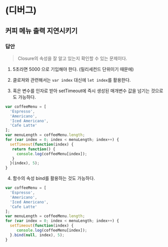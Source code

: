 # (디버그)

## 커피 메뉴 출력 지연시키기

### 답안

> Closure의 속성을 잘 알고 있는지 확인할 수 있는 문제이다.  
 
1. 5초라면 5000 으로 기입해야 한다. (밀리세컨드 단위이기 때문에)

2. 클로져와 관련해서는 `var index` 대신에 `let index`를 활용한다.
3. 혹은 변수를 인자로 받아 setTimeout에 즉시 생성된 매개변수 값을 넘기는 것으로도 가능하다.

```js
var coffeeMenu = [
  'Espresso',
  'Americano', 
  'Iced Americano', 
  'Cafe Latte'
];
var menuLength = coffeeMenu.length;
for (var index = 0; index < menuLength; index++) {
  setTimeout(function(index) {
   return function() {
     console.log(coffeeMenu[index]);
   } 
  }(index), 5);
}
``` 

4. 함수의 속성 bind를 활용하는 것도 가능하다.
```js
var coffeeMenu = [
  'Espresso',
  'Americano', 
  'Iced Americano', 
  'Cafe Latte'
];
var menuLength = coffeeMenu.length;
for (var index = 0; index < menuLength; index++) {
  setTimeout(function(index) {
     console.log(coffeeMenu[index]);
  }.bind(null, index), 5);
}
``` 

